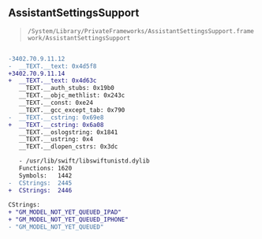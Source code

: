 ## AssistantSettingsSupport

> `/System/Library/PrivateFrameworks/AssistantSettingsSupport.framework/AssistantSettingsSupport`

```diff

-3402.70.9.11.12
-  __TEXT.__text: 0x4d5f8
+3402.70.9.11.14
+  __TEXT.__text: 0x4d63c
   __TEXT.__auth_stubs: 0x19b0
   __TEXT.__objc_methlist: 0x243c
   __TEXT.__const: 0xe24
   __TEXT.__gcc_except_tab: 0x790
-  __TEXT.__cstring: 0x69e8
+  __TEXT.__cstring: 0x6a08
   __TEXT.__oslogstring: 0x1841
   __TEXT.__ustring: 0x4
   __TEXT.__dlopen_cstrs: 0x3dc

   - /usr/lib/swift/libswiftunistd.dylib
   Functions: 1620
   Symbols:   1442
-  CStrings:  2445
+  CStrings:  2446
 
CStrings:
+ "GM_MODEL_NOT_YET_QUEUED_IPAD"
+ "GM_MODEL_NOT_YET_QUEUED_IPHONE"
- "GM_MODEL_NOT_YET_QUEUED"

```
